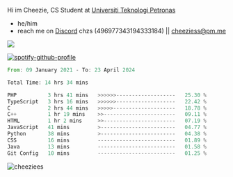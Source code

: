  Hi im Cheezie, CS Student at [Universiti Teknologi Petronas](https://www.utp.edu.my/Pages/Home.aspx)


- he/him  
- reach me on [Discord](https://discord.gg/R2zcmRMQym) chzs (496977343194333184) || [cheeziess@pm.me](mailto:cheeziess@pm.me) 

![](https://discord.c99.nl/widget/theme-3/496977343194333184.png)

[![spotify-github-profile](https://spotify-github-profile.vercel.app/api/view?uid=guwmvkhyh85uvierjzp9buh87&cover_image=true&theme=default&show_offline=true&bar_color=53b14f&bar_color_cover=true)](https://spotify-github-profile.vercel.app/api/view?uid=guwmvkhyh85uvierjzp9buh87&redirect=true)
<!--START_SECTION:waka-->

```rust
From: 09 January 2021 - To: 23 April 2024

Total Time: 14 hrs 34 mins

PHP          3 hrs 41 mins   >>>>>>-------------------   25.30 %
TypeScript   3 hrs 16 mins   >>>>>>-------------------   22.42 %
C            2 hrs 44 mins   >>>>>--------------------   18.78 %
C++          1 hr 19 mins    >>-----------------------   09.11 %
HTML         1 hr 2 mins     >>-----------------------   07.19 %
JavaScript   41 mins         >------------------------   04.77 %
Python       38 mins         >------------------------   04.38 %
CSS          16 mins         -------------------------   01.89 %
Java         13 mins         -------------------------   01.58 %
Git Config   10 mins         -------------------------   01.25 %
```

<!--END_SECTION:waka-->
<img src="https://komarev.com/ghpvc/?username=cheeziess&color=431c53" alt="cheeziees">
